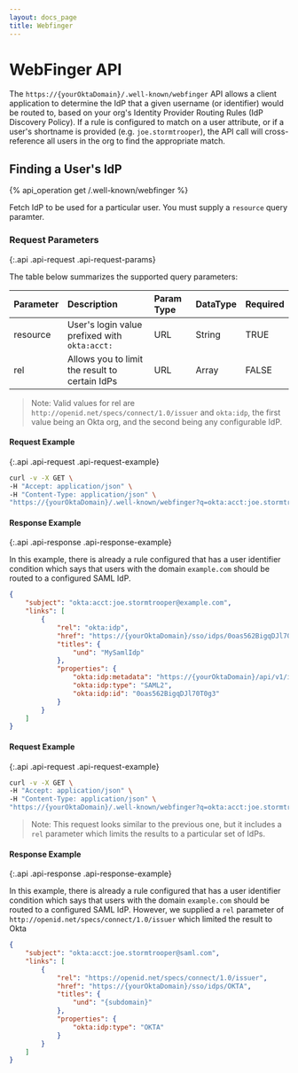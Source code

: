 ```yaml
---
layout: docs_page
title: Webfinger
---
```


# WebFinger API

The `https://{yourOktaDomain}/.well-known/webfinger` API allows a client application to determine the IdP that a given username (or identifier) would be routed to, based on your org's Identity Provider Routing Rules (IdP Discovery Policy). If a rule is configured to match on a user attribute, or if a user's shortname is provided (e.g. `joe.stormtrooper`), the API call will cross-reference all users in the org to find the appropriate match.

## Finding a User's IdP 

{% api_operation get /.well-known/webfinger %}

Fetch IdP to be used for a particular user. You must supply a `resource` query paramter.

### Request Parameters
{:.api .api-request .api-request-params}

The table below summarizes the supported query parameters:

| Parameter      | Description                                                             | Param Type | DataType | Required |
| :------------- | :---------------------------------------------------------------------- | :--------- | :------- | :------- |
| resource       | User's login value prefixed with `okta:acct:`                           | URL        | String   | TRUE     |
| rel            | Allows you to limit the result to certain IdPs                          | URL        | Array    | FALSE    |

>Note: Valid values for rel are `http://openid.net/specs/connect/1.0/issuer` and `okta:idp`, the first value being an Okta org, and the second being any configurable IdP.

#### Request Example

{:.api .api-request .api-request-example}

~~~sh
curl -v -X GET \
-H "Accept: application/json" \
-H "Content-Type: application/json" \
"https://{yourOktaDomain}/.well-known/webfinger?q=okta:acct:joe.stormtrooper%40example.com"
~~~

#### Response Example

{:.api .api-response .api-response-example}

In this example, there is already a rule configured that has a user identifier condition which says that users with the domain `example.com` should be routed to a configured SAML IdP.

~~~json
{
    "subject": "okta:acct:joe.stormtrooper@example.com",
    "links": [
        {
            "rel": "okta:idp",
            "href": "https://{yourOktaDomain}/sso/idps/0oas562BigqDJl70T0g3",
            "titles": {
                "und": "MySamlIdp"
            },
            "properties": {
                "okta:idp:metadata": "https://{yourOktaDomain}/api/v1/idps/0oas562BigqDJl70T0g3/metadata.xml",
                "okta:idp:type": "SAML2",
                "okta:idp:id": "0oas562BigqDJl70T0g3"
            }
        }
    ]
}
~~~

#### Request Example

{:.api .api-request .api-request-example}

~~~sh
curl -v -X GET \
-H "Accept: application/json" \
-H "Content-Type: application/json" \
"https://{yourOktaDomain}/.well-known/webfinger?q=okta:acct:joe.stormtrooper%example.com&rel=http%3A%2F%2Fopenid.net%2Fspecs%2Fconnect%2F1.0%2Fissuer"
~~~

>Note: This request looks similar to the previous one, but it includes a `rel` parameter which limits the results to a particular set of IdPs.

#### Response Example

{:.api .api-response .api-response-example}

In this example, there is already a rule configured that has a user identifier condition which says that users with the domain `example.com` should be routed to a configured SAML IdP. However, we supplied a `rel` parameter of `http://openid.net/specs/connect/1.0/issuer` which limited the result to Okta

~~~json
{
    "subject": "okta:acct:joe.stormtrooper@saml.com",
    "links": [
        {
            "rel": "https://openid.net/specs/connect/1.0/issuer",
            "href": "https://{yourOktaDomain}/sso/idps/OKTA",
            "titles": {
                "und": "{subdomain}"
            },
            "properties": {
                "okta:idp:type": "OKTA"
            }
        }
    ]
}
~~~